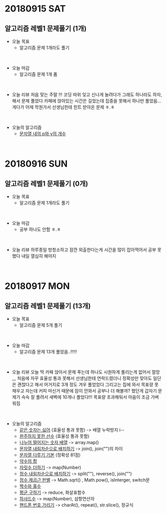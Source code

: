 # 20180915 SAT

## 알고리즘 레벨1 문제풀기 (1개)

- 오늘 목표
  - 알고리즘 문제 1개라도 풀기
<br />

- 오늘 마감
  - 알고리즘 문제 1개 품
<br />

- 오늘 리뷰
처음 맞는 주말 !!! 
코딩 따위 잊고 신나게 놀려다가 그래도 하나라도 하자, 해서 문제 풀었다 
카페에 앉아있는 시간은 길었는데 집중을 못해서 하나만 풀었음... 
게다가 어제 학원가서 선생님한테 힌트 받아온 문제 ㅎ.ㅎ 
<br />

- 오늘의 알고리즘
  - [문자열 내의 p와 y의 개수](http://choinashil.blog.me/221359539637)
<br />



# 20180916 SUN

## 알고리즘 레벨1 문제풀기 (0개)

- 오늘 목표
  - 알고리즘 문제 1개라도 풀기
<br />

- 오늘 마감
  - 공부 하나도 안함 ㅎ.ㅎ 
<br />

- 오늘 리뷰
하루종일 방청소하고 잠깐 외출한다는게 시간을 많이 잡아먹어서 공부 못했다 
내일 열심히 해야지
<br />



# 20180917 MON
## 알고리즘 레벨1 문제풀기 (13개)

- 오늘 목표
  - 알고리즘 문제 5개 풀기
<br />

- 오늘 마감
  - 알고리즘 문제 13개 풀었음..!!!!!
<br />

- 오늘 리뷰
오늘 딱 카페 앉아서 문제 푸는데 하나도 시원하게 풀리는게 없어서 절망 ,,,
처음에 자꾸 효율성 통과 못해서 선생님한테 연락드렸더니 정확성만 맞아도 일단은 괜찮다고 해서 어거지로 3개 정도 겨우 풀었었다
그리고는 집에 와서 목표량 못채우고 자는데 커피 마신거 때문에 잠이 안와서 공부나 더 해볼까? 했던게 갑자기 문제가 슥슥 잘 풀려서 새벽에 10개나 풀었다!!!
목표량 초과해둬서 마음이 조금 가벼워짐
<br />

- 오늘의 알고리즘
  - [같은 숫자는 싫어](http://choinashil.blog.me/221360819071) (효율성 통과 못함) -> 배열 누락방지 i--
  - [완주하지 못한 선수](http://choinashil.blog.me/221360824075) (효율성 통과 못함)
  - [나누어 떨어지는 숫자 배열](http://choinashil.blog.me/221360837848) -> array.map()
  - [문자열 내림차순으로 배치하기](http://choinashil.blog.me/221361075182) -> join(), join("")의 차이
  - [문자열 다루기 기본](http://choinashil.blog.me/221361077090) (정확성 81점)
  - [약수의 합](http://choinashil.blog.me/221361079264)
  - [자릿수 더하기](http://choinashil.blog.me/221361083479) -> map(Number)
  - [정수 내림차순으로 배치하기](http://choinashil.blog.me/221361084570) -> split(""), reverse(), join("")
  - [정수 제곱근 판별](http://choinashil.blog.me/221361092974) -> Math.sqrt() , Math.pow(), isInterger, switch문
  - [짝수와 홀수](http://choinashil.blog.me/221361099282)
  - [평균 구하기](http://choinashil.blog.me/221361102421) -> reduce, 화살표함수 
  - [하샤드수](http://choinashil.blog.me/221361106676) -> map(Number), 삼항연산자
  - [핸드폰 번호 가리기](http://choinashil.blog.me/221361260476) -> charAt(), repeat(), str.slice(), 정규식 
